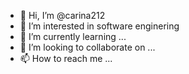 - 👋 Hi, I’m @carina212
- 👀 I’m interested in software enginering
- 🌱 I’m currently learning ...
- 💞️ I’m looking to collaborate on ...
- 📫 How to reach me ...

<!---
carina212/carina212 is a ✨ special ✨ repository because its `README.md` (this file) appears on your GitHub profile.
You can click the Preview link to take a look at your changes.
--->
